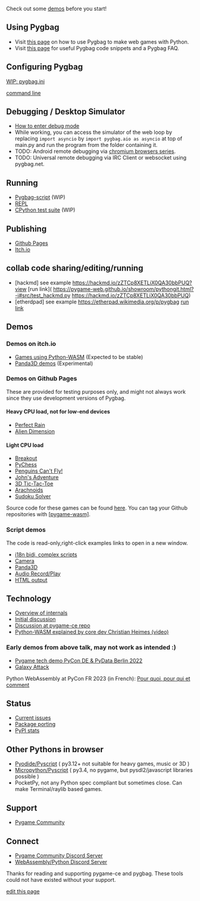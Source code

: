Check out some [demos](#demos-on-itchio) before you start!

## Using Pygbag
- Visit [this page](/wiki/pygbag/) on how to use Pygbag to make web games with Python.
- Visit [this page](/wiki/pygbag-code/) for useful Pygbag code snippets and a Pygbag FAQ.

## Configuring Pygbag

[WIP: pygbag.ini](/wiki/pygbag-configuration)

[command line](https://github.com/pygame-web/pygbag)


## Debugging / Desktop Simulator

- [How to enter debug mode](/wiki/pygbag-debug/)
- While working, you can access the simulator of the web loop by replacing `import asyncio` by `import pygbag.aio as asyncio` at top of main.py and run the program from the folder containing it.
- TODO: Android remote debugging via [chromium browsers series](https://developer.chrome.com/docs/devtools/remote-debugging/).
- TODO: Universal remote debugging via IRC Client or websocket using pygbag.net.
   
## Running

- [Pygbag-script](/wiki/pygbag-script/) (WIP)
- [REPL](https://pygame-web.github.io/showroom/python.html?-i-&-X-dev#https://gist.githubusercontent.com/pmp-p/cfd398c75608504293d21f2642e87968/raw/773022eef4a2cc676ab0475890577a2b5e79e429/hello.py)
- [CPython test suite](https://pygame-web.github.io/showroom/pythondev.html?-d#src/testsuite.py%20all) (WIP)

## Publishing

- [Github Pages](/wiki/publishing/github.io/)
- [Itch.io](/wiki/publishing/itch.io/)

## collab code sharing/editing/running
- [hackmd]  see example https://hackmd.io/zZTCp8XETLiX0QA30bbPUQ?view  [run link]( https://pygame-web.github.io/showroom/pythongit.html?-i#src/test_hackmd.py https://hackmd.io/zZTCp8XETLiX0QA30bbPUQ)
- [etherdpad] see example https://etherpad.wikimedia.org/p/pygbag  [run link](https://pygame-web.github.io/showroom/pythongit.html?cpython3.12&-i&https://etherpad.wikimedia.org/p/panda3d/export/txt#)


## Demos

### Demos on itch.io

- [Games using Python-WASM](https://itch.io/c/2563651/pygame-wasm) (Expected to be stable)
- [Panda3D demos](https://itch.io/c/3724091/panda3d-wasm) (Experimental)

### Demos on Github Pages

These are provided for testing purposes only, and might not always work since they use development versions of Pygbag.

#### Heavy CPU load, not for low-end devices

- [Perfect Rain](https://pmp-p.github.io/pygame-perfect-rain-wasm/)
- [Alien Dimension](https://pmp-p.github.io/pygame-alien-dimension-wasm/)

#### Light CPU load

- [Breakout](https://pmp-p.github.io/pygame-breakout-wasm/index.html)
- [PyChess](https://pmp-p.github.io/pygame-pychess-wasm/index.html)
- [Penguins Can't Fly!](https://pmp-p.github.io/pygame-PenguinsCantFly-wasm/)
- [John's Adventure](https://pmp-p.github.io/pygame-JohnsAdventure-wasm/)
- [3D Tic-Tac-Toe](https://pmp-p.github.io/pygame-ttt-3d-wasm/)
- [Arachnoids](https://pmp-p.github.io/pygame-arachnoids-wasm/)
- [Sudoku Solver](https://www.pete-j-matthews.com/Sudoku-Solver/)

Source code for these games can be found [here](https://github.com/pmp-p?tab=repositories&q=pygame-.-wasm&sort=name). You can tag your Github repositories with [[pygame-wasm]](https://github.com/topics/pygame-wasm).

### Script demos

The code is read-only,right-click examples links to open in a new window.

- [i18n bidi, complex scripts](https://pygame-web.github.io/showroom/pypad_git.html?-i#src/test_hb.py)
- [Camera](https://pygame-web.github.io/showroom/pypad_git.html?-i#src/test_vidcap.py)
- [Panda3D](https://pygame-web.github.io/showroom/pypad.html?-i#src/test_panda3d_cube.py)
- [Audio Record/Play](https://pygame-web.github.io/showroom/pypad_git.html?-i#src/test_audio.py)
- [HTML output](https://pygame-web.github.io/showroom/pypad_git.html?-i#src/test_html.py)

## Technology
- [Overview of internals](/wiki/pygbag-internals)
- [Initial discussion](https://github.com/pygame/pygame/issues/718) 
- [Discussion at pygame-ce repo](https://github.com/pygame-community/pygame-ce/issues/540)
- [Python-WASM explained by core dev Christian Heimes (video)](https://www.youtube.com/watch?v=oa2LllRZUlU)

 
### Early demos from above talk, may not work as intended :)

- [Pygame tech demo PyCon DE & PyData Berlin 2022](https://pmp-p.github.io/pygame-wasm/)
- [Galaxy Attack](https://pmp-p.github.io/pygame-galaxy-attack-wasm/)

Python WebAssembly at PyCon FR 2023 (in French): 
[Pour quoi, pour qui et comment](https://harfang3d.github.io/pyconfr2023/#1)

## Status

- [Current issues](https://github.com/pygame-web/pygbag/issues)
- [Package porting](https://github.com/pygame-web/pkg-porting-wasm/issues)
- [PyPI stats](https://pepy.tech/project/pygbag)

## Other Pythons in browser

- [Pyodide/Pyscript](https://github.com/pyodide/pyodide) ( py3.12+ not suitable for heavy games, music or 3D )
- [Micropython/Pyscript](https://www.npmjs.com/package/@micropython/micropython-webassembly-pyscript) ( py3.4, no pygame, but pysdl2/javascript libraries possible )
- PocketPy, not any Python spec compliant but sometimes close. Can make Terminal/raylib based games.

## Support

- [Pygame Community](https://pyga.me/)

## Connect

- [Pygame Community Discord Server](https://discord.gg/p7RjnVNTcM)
- [WebAssembly/Python Discord Server](https://discord.gg/MCTM4xFDMK)

Thanks for reading and supporting pygame-ce and pygbag. These tools could not have existed without your support.


[edit this page](https://github.com/pygame-web/pygame-web.github.io/edit/main/wiki/README.md)
